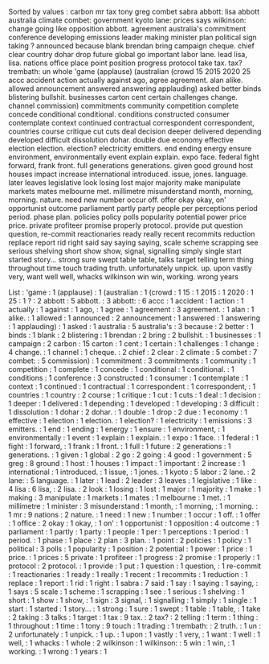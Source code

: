 Sorted by values :
carbon mr tax tony greg combet sabra abbott: lisa abbott australia climate combet: government kyoto lane: prices says wilkinson: change going like opposition abbott. agreement australia's commitment conference developing emissions leader making minister plan political sign taking ? announced because blank brendan bring campaign cheque. chief clear country dohar drop future global go important labor lane. lead lisa, lisa. nations office place point position progress protocol take tax. tax? trembath: un whole 'game (applause) (australian (crowd 15 2015 2020 25 accc accident action actually against ago, agree agreement. alan alike. allowed announcement answered answering applauding) asked better binds blistering bullshit. businesses carton cent certain challenges change. channel commission) commitments community competition complete concede conditional conditional. conditions constructed consumer contemplate context continued contractual correspondent correspondent, countries course critique cut cuts deal decision deeper delivered depending developed difficult dissolution dohar. double due economy effective election election. election? electricity emitters. end ending energy ensure environment, environmentally event explain explain. expo face. federal fight forward, frank front. full generations generations. given good ground host houses impact increase international introduced. issue, jones. language. later leaves legislative look losing lost major majority make manipulate markets mates melbourne met. millimetre misunderstand month, morning, morning. nature. need new number occur off. offer okay okay, on' opportunist outcome parliament partly party people per perceptions period period. phase plan. policies policy polls popularity potential power price price. private profiteer promise properly protocol. provide put question question, re-commit reactionaries ready really recent recommits reduction replace report rid right said say saying saying, scale scheme scrapping see serious shelving short show show, signal, signalling simply single start started story... strong sure swept table table, talks target telling term thing throughout time touch trading truth. unfortunately unpick. up. upon vastly very, want well well, whacks wilkinson win win, working. wrong years 

List :
'game : 1
(applause) : 1
(australian : 1
(crowd : 1
15 : 1
2015 : 1
2020 : 1
25 : 1
? : 2
abbott : 5
abbott. : 3
abbott: : 6
accc : 1
accident : 1
action : 1
actually : 1
against : 1
ago, : 1
agree : 1
agreement : 3
agreement. : 1
alan : 1
alike. : 1
allowed : 1
announced : 2
announcement : 1
answered : 1
answering : 1
applauding) : 1
asked : 1
australia : 5
australia's : 3
because : 2
better : 1
binds : 1
blank : 2
blistering : 1
brendan : 2
bring : 2
bullshit. : 1
businesses : 1
campaign : 2
carbon : 15
carton : 1
cent : 1
certain : 1
challenges : 1
change : 4
change. : 1
channel : 1
cheque. : 2
chief : 2
clear : 2
climate : 5
combet : 7
combet: : 5
commission) : 1
commitment : 3
commitments : 1
community : 1
competition : 1
complete : 1
concede : 1
conditional : 1
conditional. : 1
conditions : 1
conference : 3
constructed : 1
consumer : 1
contemplate : 1
context : 1
continued : 1
contractual : 1
correspondent : 1
correspondent, : 1
countries : 1
country : 2
course : 1
critique : 1
cut : 1
cuts : 1
deal : 1
decision : 1
deeper : 1
delivered : 1
depending : 1
developed : 1
developing : 3
difficult : 1
dissolution : 1
dohar : 2
dohar. : 1
double : 1
drop : 2
due : 1
economy : 1
effective : 1
election : 1
election. : 1
election? : 1
electricity : 1
emissions : 3
emitters. : 1
end : 1
ending : 1
energy : 1
ensure : 1
environment, : 1
environmentally : 1
event : 1
explain : 1
explain. : 1
expo : 1
face. : 1
federal : 1
fight : 1
forward, : 1
frank : 1
front. : 1
full : 1
future : 2
generations : 1
generations. : 1
given : 1
global : 2
go : 2
going : 4
good : 1
government : 5
greg : 8
ground : 1
host : 1
houses : 1
impact : 1
important : 2
increase : 1
international : 1
introduced. : 1
issue, : 1
jones. : 1
kyoto : 5
labor : 2
lane. : 2
lane: : 5
language. : 1
later : 1
lead : 2
leader : 3
leaves : 1
legislative : 1
like : 4
lisa : 6
lisa, : 2
lisa. : 2
look : 1
losing : 1
lost : 1
major : 1
majority : 1
make : 1
making : 3
manipulate : 1
markets : 1
mates : 1
melbourne : 1
met. : 1
millimetre : 1
minister : 3
misunderstand : 1
month, : 1
morning, : 1
morning. : 1
mr : 9
nations : 2
nature. : 1
need : 1
new : 1
number : 1
occur : 1
off. : 1
offer : 1
office : 2
okay : 1
okay, : 1
on' : 1
opportunist : 1
opposition : 4
outcome : 1
parliament : 1
partly : 1
party : 1
people : 1
per : 1
perceptions : 1
period : 1
period. : 1
phase : 1
place : 2
plan : 3
plan. : 1
point : 2
policies : 1
policy : 1
political : 3
polls : 1
popularity : 1
position : 2
potential : 1
power : 1
price : 1
price. : 1
prices : 5
private : 1
profiteer : 1
progress : 2
promise : 1
properly : 1
protocol : 2
protocol. : 1
provide : 1
put : 1
question : 1
question, : 1
re-commit : 1
reactionaries : 1
ready : 1
really : 1
recent : 1
recommits : 1
reduction : 1
replace : 1
report : 1
rid : 1
right : 1
sabra : 7
said : 1
say : 1
saying : 1
saying, : 1
says : 5
scale : 1
scheme : 1
scrapping : 1
see : 1
serious : 1
shelving : 1
short : 1
show : 1
show, : 1
sign : 3
signal, : 1
signalling : 1
simply : 1
single : 1
start : 1
started : 1
story... : 1
strong : 1
sure : 1
swept : 1
table : 1
table, : 1
take : 2
taking : 3
talks : 1
target : 1
tax : 9
tax. : 2
tax? : 2
telling : 1
term : 1
thing : 1
throughout : 1
time : 1
tony : 9
touch : 1
trading : 1
trembath: : 2
truth. : 1
un : 2
unfortunately : 1
unpick. : 1
up. : 1
upon : 1
vastly : 1
very, : 1
want : 1
well : 1
well, : 1
whacks : 1
whole : 2
wilkinson : 1
wilkinson: : 5
win : 1
win, : 1
working. : 1
wrong : 1
years : 1
